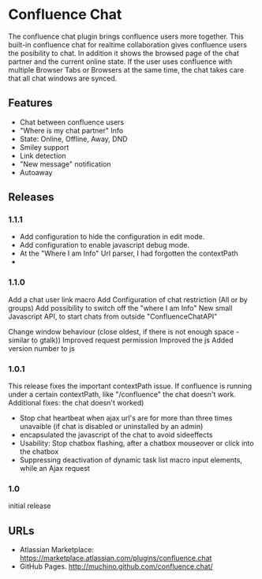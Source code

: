 # Confluence Chat 

The confluence chat plugin  brings confluence users more together.  This built-in confluence chat for realtime collaboration gives confluence users the posibility to chat. In addition it shows the browsed page of the chat partner and the current online state.
If the user uses confluence with multiple Browser Tabs or Browsers at the same time, the chat takes care that all chat windows are synced. 

## Features

* Chat between confluence users
* "Where is my chat partner" Info
* State: Online, Offline, Away, DND
* Smiley support
* Link detection
* "New message" notification
* Autoaway

## Releases
### 1.1.1 
* Add configuration to hide the configuration in edit mode. 
* Add configuration to enable javascript debug mode.
* At the "Where I am Info" Url parser, I had forgotten the contextPath
* 
### 1.1.0
Add a chat user link macro
Add Configuration of chat restriction (All or by groups)
Add possibility to switch off the "where I am Info"
New small Javascript API, to start chats from outside  "ConfluenceChatAPI"

Change window behaviour (close oldest, if there is not enough space  - similar to gtalk))
Improved request permission
Improved the js
Added version number to js 

### 1.0.1 
This release fixes the  important contextPath issue. If confluence is  running under a certain contextPath, like "/confluence" the chat doesn't work. Additional fixes:
the chat doesn't worked)

* Stop chat heartbeat when ajax url's are for more than three times unavaible (if chat is disabled or uninstalled by an admin)
* encapsulated the javascript of the chat to avoid sideeffects
* Usability: Stop chatbox flashing, after a chatbox mouseover or click into the chatbox
* Suppressing deactivation of dynamic task list macro input elements, while an Ajax request

### 1.0 

initial release

## URLs

* Atlassian Marketplace: https://marketplace.atlassian.com/plugins/confluence.chat
* GitHub Pages. http://muchino.github.com/confluence.chat/